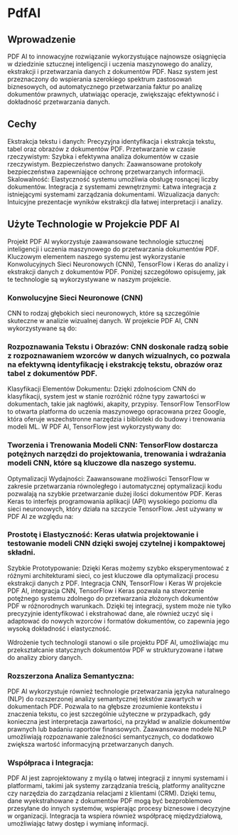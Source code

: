 # PdfAI
## Wprowadzenie
PDF AI to innowacyjne rozwiązanie wykorzystujące najnowsze osiągnięcia w dziedzinie sztucznej inteligencji i uczenia maszynowego do analizy, ekstrakcji i przetwarzania danych z dokumentów PDF. Nasz system jest przeznaczony do wspierania szerokiego spektrum zastosowań biznesowych, od automatycznego przetwarzania faktur po analizę dokumentów prawnych, ułatwiając operacje, zwiększając efektywność i dokładność przetwarzania danych.

## Cechy
Ekstrakcja tekstu i danych: Precyzyjna identyfikacja i ekstrakcja tekstu, tabel oraz obrazów z dokumentów PDF.
Przetwarzanie w czasie rzeczywistym: Szybka i efektywna analiza dokumentów w czasie rzeczywistym.
Bezpieczeństwo danych: Zaawansowane protokoły bezpieczeństwa zapewniające ochronę przetwarzanych informacji.
Skalowalność: Elastyczność systemu umożliwia obsługę rosnącej liczby dokumentów.
Integracja z systemami zewnętrznymi: Łatwa integracja z istniejącymi systemami zarządzania dokumentami.
Wizualizacja danych: Intuicyjne prezentacje wyników ekstrakcji dla łatwej interpretacji i analizy.

## Użyte Technologie w Projekcie PDF AI
Projekt PDF AI wykorzystuje zaawansowane technologie sztucznej inteligencji i uczenia maszynowego do przetwarzania dokumentów PDF. Kluczowym elementem naszego systemu jest wykorzystanie Konwolucyjnych Sieci Neuronowych (CNN), TensorFlow i Keras do analizy i ekstrakcji danych z dokumentów PDF. Poniżej szczegółowo opisujemy, jak te technologie są wykorzystywane w naszym projekcie.

### Konwolucyjne Sieci Neuronowe (CNN)
CNN to rodzaj głębokich sieci neuronowych, które są szczególnie skuteczne w analizie wizualnej danych. W projekcie PDF AI, CNN wykorzystywane są do:

### Rozpoznawania Tekstu i Obrazów: CNN doskonale radzą sobie z rozpoznawaniem wzorców w danych wizualnych, co pozwala na efektywną identyfikację i ekstrakcję tekstu, obrazów oraz tabel z dokumentów PDF.
Klasyfikacji Elementów Dokumentu: Dzięki zdolnościom CNN do klasyfikacji, system jest w stanie rozróżnić różne typy zawartości w dokumentach, takie jak nagłówki, akapity, przypisy.
TensorFlow
TensorFlow to otwarta platforma do uczenia maszynowego opracowana przez Google, która oferuje wszechstronne narzędzia i biblioteki do budowy i trenowania modeli ML. W PDF AI, TensorFlow jest wykorzystywany do:

### Tworzenia i Trenowania Modeli CNN: TensorFlow dostarcza potężnych narzędzi do projektowania, trenowania i wdrażania modeli CNN, które są kluczowe dla naszego systemu.
Optymalizacji Wydajności: Zaawansowane możliwości TensorFlow w zakresie przetwarzania równoległego i automatycznej optymalizacji kodu pozwalają na szybkie przetwarzanie dużej ilości dokumentów PDF.
Keras
Keras to interfejs programowania aplikacji (API) wysokiego poziomu dla sieci neuronowych, który działa na szczycie TensorFlow. Jest używany w PDF AI ze względu na:

### Prostotę i Elastyczność: Keras ułatwia projektowanie i testowanie modeli CNN dzięki swojej czytelnej i kompaktowej składni.
Szybkie Prototypowanie: Dzięki Keras możemy szybko eksperymentować z różnymi architekturami sieci, co jest kluczowe dla optymalizacji procesu ekstrakcji danych z PDF.
Integracja CNN, TensorFlow i Keras
W projekcie PDF AI, integracja CNN, TensorFlow i Keras pozwala na stworzenie potężnego systemu zdolnego do przetwarzania złożonych dokumentów PDF w różnorodnych warunkach. Dzięki tej integracji, system może nie tylko precyzyjnie identyfikować i ekstrahować dane, ale również uczyć się i adaptować do nowych wzorców i formatów dokumentów, co zapewnia jego wysoką dokładność i elastyczność.

Wdrożenie tych technologii stanowi o sile projektu PDF AI, umożliwiając mu przekształcanie statycznych dokumentów PDF w strukturyzowane i łatwe do analizy zbiory danych.

### Rozszerzona Analiza Semantyczna:
PDF AI wykorzystuje również technologie przetwarzania języka naturalnego (NLP) do rozszerzonej analizy semantycznej tekstów zawartych w dokumentach PDF. Pozwala to na głębsze zrozumienie kontekstu i znaczenia tekstu, co jest szczególnie użyteczne w przypadkach, gdy konieczna jest interpretacja zawartości, na przykład w analizie dokumentów prawnych lub badaniu raportów finansowych. Zaawansowane modele NLP umożliwiają rozpoznawanie zależności semantycznych, co dodatkowo zwiększa wartość informacyjną przetwarzanych danych.

### Współpraca i Integracja:
PDF AI jest zaprojektowany z myślą o łatwej integracji z innymi systemami i platformami, takimi jak systemy zarządzania treścią, platformy analityczne czy narzędzia do zarządzania relacjami z klientami (CRM). Dzięki temu, dane wyekstrahowane z dokumentów PDF mogą być bezproblemowo przesyłane do innych systemów, wspierając procesy biznesowe i decyzyjne w organizacji. Integracja ta wspiera również współpracę międzydziałową, umożliwiając łatwy dostęp i wymianę informacji.